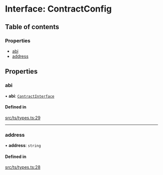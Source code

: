 # Interface: ContractConfig

## Table of contents

### Properties

- [abi](ContractConfig.md#abi)
- [address](ContractConfig.md#address)

## Properties

### abi

• **abi**: [`ContractInterface`](../API.md#contractinterface)

#### Defined in

[src/ts/types.ts:29](https://gitlab.com/i3-market/code/wp3/t3.2/conflict-resolution/non-repudiation-library/-/blob/1e88c9a/src/ts/types.ts#L29)

___

### address

• **address**: `string`

#### Defined in

[src/ts/types.ts:28](https://gitlab.com/i3-market/code/wp3/t3.2/conflict-resolution/non-repudiation-library/-/blob/1e88c9a/src/ts/types.ts#L28)
